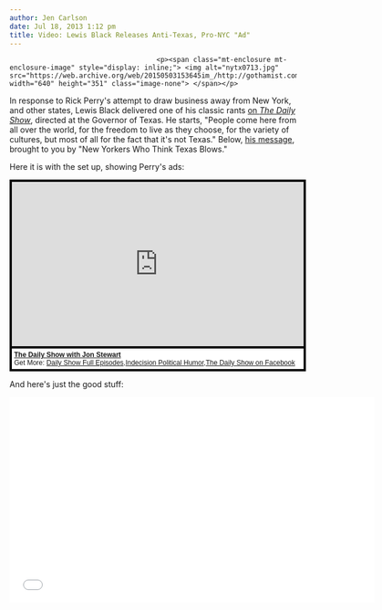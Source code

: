 ```yaml
---
author: Jen Carlson
date: Jul 18, 2013 1:12 pm
title: Video: Lewis Black Releases Anti-Texas, Pro-NYC "Ad"
---
```


	
										<p><span class="mt-enclosure mt-enclosure-image" style="display: inline;"> <img alt="nytx0713.jpg" src="https://web.archive.org/web/20150503153645im_/http://gothamist.com/attachments/arts_jen/nytx0713.jpg" width="640" height="351" class="image-none"> </span></p>

<p>In response to Rick Perry&apos;s attempt to draw business away from New York, and other states, Lewis Black delivered one of his classic rants <a href="https://web.archive.org/web/20150503153645/http://www.thedailyshow.com/watch/wed-july-17-2013/back-in-black---new-york-versus-texas">on <em>The Daily Show</em></a>, directed at the Governor of Texas. He starts, &quot;People come here from all over the world, for the freedom to live as they choose, for the variety of cultures, but most of all for the fact that it&apos;s not Texas.&quot; Below, <a href="https://web.archive.org/web/20150503153645/http://www.nymiddlefingertx.com/">his message</a>, brought to you by &quot;New Yorkers Who Think Texas Blows.&quot;</p>

<p>Here it is with the set up, showing Perry&apos;s ads: </p>

<center><div style="background-color:#000000;width:520px;"><div style="padding:4px;"><iframe src="https://web.archive.org/web/20150503153645if_/http://media.mtvnservices.com/embed/mgid:cms:video:thedailyshow.com:427815" width="512" height="288" frameborder="0"></iframe><p style="text-align:left;background-color:#FFFFFF;padding:4px;margin-top:4px;margin-bottom:0px;font-family:Arial, Helvetica, sans-serif;font-size:12px;"><b><a href="https://web.archive.org/web/20150503153645/http://www.thedailyshow.com/watch/wed-july-17-2013/back-in-black---new-york-versus-texas">The Daily Show with Jon Stewart</a></b><br>Get More: <a href="https://web.archive.org/web/20150503153645/http://www.thedailyshow.com/full-episodes/">Daily Show Full Episodes</a>,<a href="https://web.archive.org/web/20150503153645/http://www.comedycentral.com/indecision">Indecision Political Humor</a>,<a href="https://web.archive.org/web/20150503153645/http://www.facebook.com/thedailyshow">The Daily Show on Facebook</a></p></div></div></center>

<p>And here&apos;s just the good stuff:</p>

<p><iframe width="640" height="360" src="//web.archive.org/web/20150503153645if_/http://www.youtube.com/embed/QRofSFMMbuM" frameborder="0" allowfullscreen></iframe></p>					
										
									
				